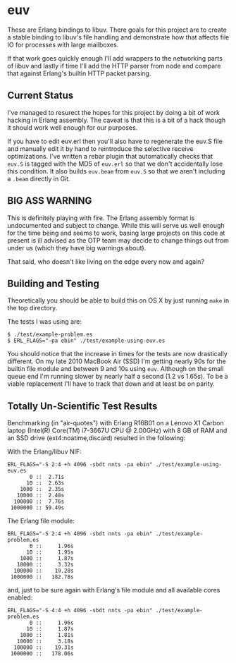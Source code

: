 euv
===

These are Erlang bindings to libuv. There goals for this project are to
create a stable binding to libuv's file handling and demonstrate how that
affects file IO for processes with large mailboxes.

If that work goes quickly enough I'll add wrappers to the networking parts
of libuv and lastly if time I'll add the HTTP parser from node and compare
that against Erlang's builtin HTTP packet parsing.

Current Status
--------------

I've managed to resurect the hopes for this project by doing a bit of
work hacking in Erlang assembly. The caveat is that this is a bit of a
hack though it should work well enough for our purposes.

If you have to edit euv.erl then you'll also have to regenerate the euv.S
file and manually edit it by hand to reintroduce the selective receive
optimizations. I've written a rebar plugin that automatically checks that
`euv.S` is tagged with the MD5 of `euv.erl` so that we don't accidentally
lose this condition. It also builds `euv.beam` from `euv.S` so that we
aren't including a `.beam` directly in Git.

BIG ASS WARNING
---------------

This is definitely playing with fire. The Erlang assembly format is
undocumented and subject to change. While this will serve us well enough
for the time being and seems to work, basing large projects on this code
at present is ill advised as the OTP team may decide to change things out
from under us (which they have big warnings about).

That said, who doesn't like living on the edge every now and again?

Building and Testing
--------------------

Theoretically you should be able to build this on OS X by just running
`make` in the top directory.

The tests I was using are:

    $ ./test/example-problem.es
    $ ERL_FLAGS="-pa ebin" ./test/example-using-euv.es

You should notice that the increase in times for the tests are now
drastically different. On my late 2010 MacBook Air (SSD) I'm getting
nearly 90s for the builtin file module and between 9 and 10s using
`euv`. Although on the small queue end I'm running slower by nearly
half a second (1.2 vs 1.65s). To be a viable replacement I'll have to
track that down and at least be on parity.

Totally Un-Scientific Test Results
----------------------------------

Benchmarking (in "air-quotes") with Erlang R16B01 on a Lenovo X1 Carbon laptop
(Intel(R) Core(TM) i7-3667U CPU @ 2.00GHz) with 8 GB of RAM and an SSD drive
(ext4:noatime,discard) resulted in the following:

With the Erlang/libuv NIF:
```
ERL_FLAGS="-S 2:4 +h 4096 -sbdt nnts -pa ebin" ./test/example-using-euv.es
       0 ::  2.71s
      10 ::  2.63s
    1000 ::  2.35s
   10000 ::  2.48s
  100000 ::  7.76s
 1000000 :: 59.49s
```

The Erlang file module:
```
ERL_FLAGS="-S 2:4 +h 4096 -sbdt nnts -pa ebin" ./test/example-problem.es
       0 ::     1.96s
      10 ::     1.95s
    1000 ::     1.87s
   10000 ::     3.32s
  100000 ::    19.28s
 1000000 ::   182.78s
 ```

and, just to be sure again with Erlang's file module and all available cores enabled:
```
ERL_FLAGS="-S 4:4 +h 4096 -sbdt nnts -pa ebin" ./test/example-problem.es
       0 ::     1.96s
      10 ::     1.87s
    1000 ::     1.81s
   10000 ::     3.18s
  100000 ::    19.31s
 1000000 ::   178.06s
```
